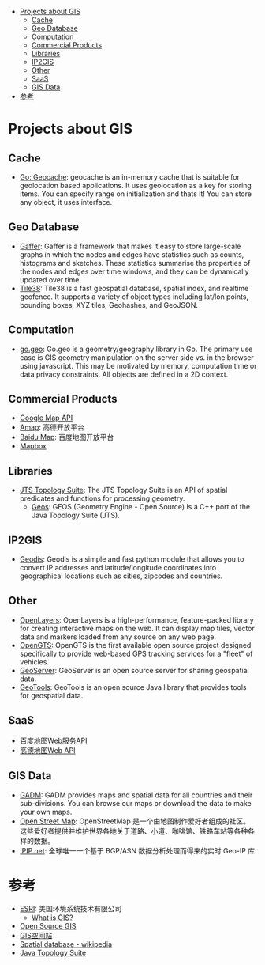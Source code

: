 <!-- TOC -->

- [Projects about GIS](#projects-about-gis)
    - [Cache](#cache)
    - [Geo Database](#geo-database)
    - [Computation](#computation)
    - [Commercial Products](#commercial-products)
    - [Libraries](#libraries)
    - [IP2GIS](#ip2gis)
    - [Other](#other)
    - [SaaS](#saas)
    - [GIS Data](#gis-data)
- [参考](#参考)

<!-- /TOC -->

# Projects about GIS

## Cache

- [Go: Geocache](https://github.com/melihmucuk/geocache): geocache is an in-memory cache that is suitable for geolocation based applications. It uses geolocation as a key for storing items. You can specify range on initialization and thats it! You can store any object, it uses interface.

## Geo Database

- [Gaffer](https://github.com/GovernmentCommunicationsHeadquarters/Gaffer): Gaffer is a framework that makes it easy to store large-scale graphs in which the nodes and edges have statistics such as counts, histograms and sketches. These statistics summarise the properties of the nodes and edges over time windows, and they can be dynamically updated over time.
- [Tile38](https://github.com/tidwall/tile38): Tile38 is a fast geospatial database, spatial index, and realtime geofence. It supports a variety of object types including lat/lon points, bounding boxes, XYZ tiles, Geohashes, and GeoJSON.

## Computation

- [go.geo](https://github.com/paulmach/go.geo): Go.geo is a geometry/geography library in Go. The primary use case is GIS geometry manipulation on the server side vs. in the browser using javascript. This may be motivated by memory, computation time or data privacy constraints. All objects are defined in a 2D context.

## Commercial Products

- [Google Map API](https://developers.google.com/maps/?hl=zh-cn)
- [Amap](http://lbs.amap.com/): 高德开放平台
- [Baidu Map](http://lbsyun.baidu.com/): 百度地图开放平台
- [Mapbox](https://www.mapbox.com/)

## Libraries

- [JTS Topology Suite](http://www.tsusiatsoftware.net/jts/main.html): The JTS Topology Suite is an API of spatial predicates and functions for processing geometry.
    - [Geos](http://trac.osgeo.org/geos/): GEOS (Geometry Engine - Open Source) is a C++ port of the ​Java Topology Suite (JTS).

## IP2GIS

- [Geodis](https://github.com/EverythingMe/geodis): Geodis is a simple and fast python module that allows you to convert IP addresses and latitude/longitude coordinates into geographical locations such as cities, zipcodes and countries.

## Other

- [OpenLayers](https://github.com/openlayers/openlayers): OpenLayers is a high-performance, feature-packed library for creating interactive maps on the web. It can display map tiles, vector data and markers loaded from any source on any web page.
- [OpenGTS](http://www.opengts.org/): OpenGTS is the first available open source project designed specifically to provide web-based GPS tracking services for a "fleet" of vehicles.
- [GeoServer](http://geoserver.org/): GeoServer is an open source server for sharing geospatial data.
- [GeoTools](http://geotools.org/): GeoTools is an open source Java library that provides tools for geospatial data.

## SaaS

- [百度地图Web服务API](http://lbsyun.baidu.com/index.php?title=webapi)
- [高德地图Web API](https://lbs.amap.com/api/webservice/summary/)

## GIS Data

- [GADM](https://gadm.org/index.html): GADM provides maps and spatial data for all countries and their sub-divisions. You can browse our maps or download the data to make your own maps.
- [Open Street Map](http://www.openstreetmap.org/): OpenStreetMap 是一个由地图制作爱好者组成的社区。这些爱好者提供并维护世界各地关于道路、小道、咖啡馆、铁路车站等各种各样的数据。
- [IPIP.net](https://www.ipip.net/): 全球唯一一个基于 BGP/ASN 数据分析处理而得来的实时 Geo-IP 库

# 参考

- [ESRI](https://www.esri.com/en-us/home): 美国环境系统技术有限公司
  - [What is GIS?](http://www.esri.com/what-is-gis/)
- [Open Source GIS](http://opensourcegis.org/)
- [GIS空间站](http://www.gissky.net/)
- [Spatial database - wikipedia](https://wiki2.org/en/Spatial_database)
- [Java Topology Suite](https://wiki2.org/en/JTS_Topology_Suite)
